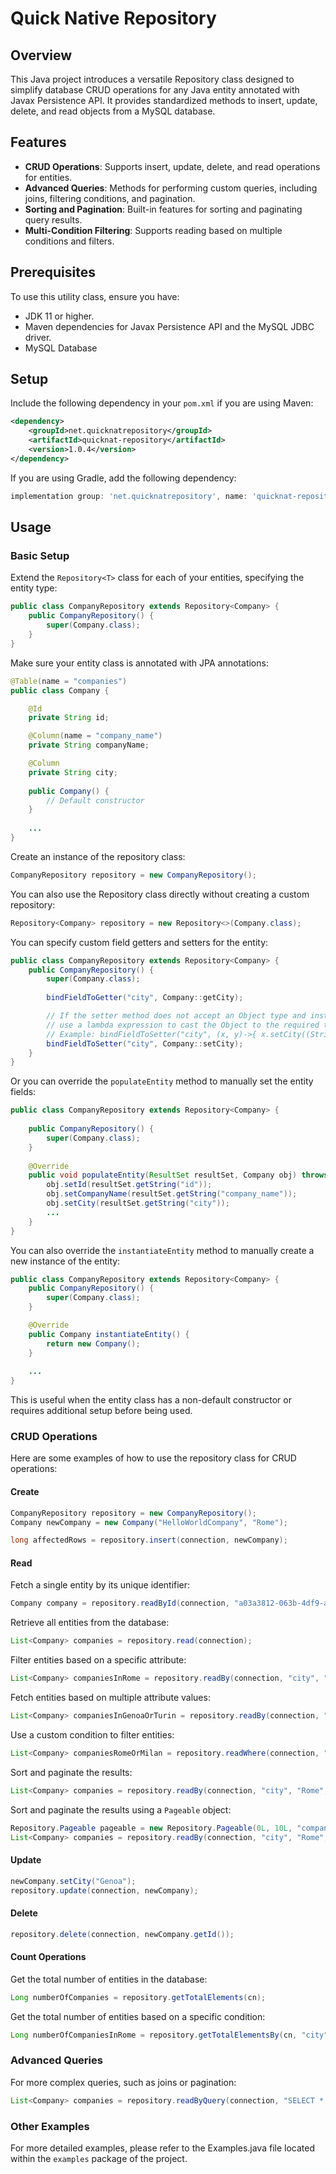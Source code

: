 # Quick Native Repository

## Overview

This Java project introduces a versatile Repository<T> class designed to simplify database CRUD operations for any Java entity annotated with Javax Persistence API. It provides standardized methods to insert, update, delete, and read objects from a MySQL database.

## Features

- **CRUD Operations**: Supports insert, update, delete, and read operations for entities.
- **Advanced Queries**: Methods for performing custom queries, including joins, filtering conditions, and pagination.
- **Sorting and Pagination**: Built-in features for sorting and paginating query results.
- **Multi-Condition Filtering**: Supports reading based on multiple conditions and filters.

## Prerequisites

To use this utility class, ensure you have:
- JDK 11 or higher.
- Maven dependencies for Javax Persistence API and the MySQL JDBC driver.
- MySQL Database

## Setup

Include the following dependency in your `pom.xml` if you are using Maven:

```xml
<dependency>
    <groupId>net.quicknatrepository</groupId>
    <artifactId>quicknat-repository</artifactId>
    <version>1.0.4</version>
</dependency>
```

If you are using Gradle, add the following dependency:

```gradle
implementation group: 'net.quicknatrepository', name: 'quicknat-repository', version: '1.0.4'
```

## Usage

### Basic Setup

Extend the `Repository<T>` class for each of your entities, specifying the entity type:

```java
public class CompanyRepository extends Repository<Company> {
    public CompanyRepository() {
        super(Company.class);
    }
}
```

Make sure your entity class is annotated with JPA annotations:

```java
@Table(name = "companies")
public class Company {

    @Id
    private String id;

    @Column(name = "company_name")
    private String companyName;

    @Column
    private String city;
    
    public Company() {
        // Default constructor
    }
    
    ...
}
```

Create an instance of the repository class:

```java
CompanyRepository repository = new CompanyRepository();
```

You can also use the Repository class directly without creating a custom repository:

```java
Repository<Company> repository = new Repository<>(Company.class);
```

You can specify custom field getters and setters for the entity:

```java
public class CompanyRepository extends Repository<Company> {
    public CompanyRepository() {
        super(Company.class);
        
        bindFieldToGetter("city", Company::getCity);

        // If the setter method does not accept an Object type and instead expects a specific type (e.g., String),
        // use a lambda expression to cast the Object to the required type before passing it to the setter method.
        // Example: bindFieldToSetter("city", (x, y)->{ x.setCity((String)y); });
        bindFieldToSetter("city", Company::setCity);
    }
}
```

Or you can override the `populateEntity` method to manually set the entity fields:

```java
public class CompanyRepository extends Repository<Company> {
    
    public CompanyRepository() {
        super(Company.class);
    }
    
    @Override
    public void populateEntity(ResultSet resultSet, Company obj) throws SQLException {
        obj.setId(resultSet.getString("id"));
        obj.setCompanyName(resultSet.getString("company_name"));
        obj.setCity(resultSet.getString("city"));
        ...
    }
}
```

You can also override the `instantiateEntity` method to manually create a new instance of the entity:

```java
public class CompanyRepository extends Repository<Company> {
    public CompanyRepository() {
        super(Company.class);
    }

    @Override
    public Company instantiateEntity() {
        return new Company();
    }
    
    ...
}
```

This is useful when the entity class has a non-default constructor or requires additional setup before being used.

### CRUD Operations

Here are some examples of how to use the repository class for CRUD operations:

#### Create
```java
CompanyRepository repository = new CompanyRepository();
Company newCompany = new Company("HelloWorldCompany", "Rome");

long affectedRows = repository.insert(connection, newCompany);
```

#### Read

Fetch a single entity by its unique identifier:

```java
Company company = repository.readById(connection, "a03a3812-063b-4df9-a945-d87d4abd6d77");
```

Retrieve all entities from the database:

```java
List<Company> companies = repository.read(connection);
```

Filter entities based on a specific attribute:

```java
List<Company> companiesInRome = repository.readBy(connection, "city", "Rome");
```

Fetch entities based on multiple attribute values:

```java
List<Company> companiesInGenoaOrTurin = repository.readBy(connection, "city", Arrays.asList("Genoa", "Turin"));
```

Use a custom condition to filter entities:

```java
List<Company> companiesRomeOrMilan = repository.readWhere(connection, "city = 'Rome' OR city = 'Milan'");
```

Sort and paginate the results:

```java
List<Company> companies = repository.readBy(connection, "city", "Rome", "company_name DESC", 10L, 0L); // (..., orderByClause, limit, offset)
```

Sort and paginate the results using a `Pageable` object:

```java
Repository.Pageable pageable = new Repository.Pageable(0L, 10L, "companyName", "desc"); // (page, size, sort, order)
List<Company> companies = repository.readBy(connection, "city", "Rome", pageable);
```

#### Update
```java
newCompany.setCity("Genoa");
repository.update(connection, newCompany);
```

#### Delete
```java
repository.delete(connection, newCompany.getId());
```

#### Count Operations

Get the total number of entities in the database:

```java
Long numberOfCompanies = repository.getTotalElements(cn);
```

Get the total number of entities based on a specific condition:

```java
Long numberOfCompaniesInRome = repository.getTotalElementsBy(cn, "city", "Rome");
```

### Advanced Queries

For more complex queries, such as joins or pagination:

```java
List<Company> companies = repository.readByQuery(connection, "SELECT * FROM companies WHERE city = ?;", "Rome");
```

### Other Examples

For more detailed examples, please refer to the Examples.java file located within the `examples`  package of the project.


